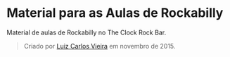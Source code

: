 # Material para as Aulas de Rockabilly

Material de aulas de Rockabilly no The Clock Rock Bar.

> Criado por [Luiz Carlos Vieira](http://www.luiz.vieira.nom.br) em novembro de 2015.